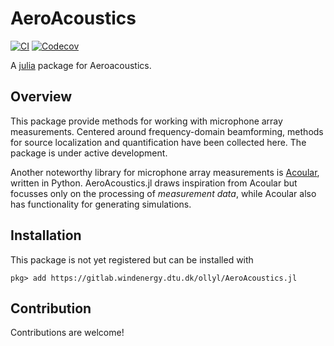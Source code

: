 # AeroAcoustics
[![CI](https://github.com/1oly/AeroAcoustics.jl/workflows/CI/badge.svg)](https://github.com/1oly/AeroAcoustics.jl/actions?query=workflow%3ACI)
[![Codecov](https://codecov.io/gh/1oly/AeroAcoustics.jl/branch/master/graph/badge.svg)](https://codecov.io/gh/1oly/AeroAcoustics.jl)

A [julia](http://julialang.org) package for Aeroacoustics.

## Overview

This package provide methods for working with microphone array measurements.
Centered around frequency-domain beamforming, methods for source localization and
quantification have been collected here. The package is under active development.

Another noteworthy library for microphone array measurements is [Acoular](http://www.acoular.org), written in Python. AeroAcoustics.jl draws inspiration from Acoular but focusses only on the processing of *measurement data*, while Acoular also has functionality for generating simulations.

## Installation

This package is not yet registered but can be installed with

```
pkg> add https://gitlab.windenergy.dtu.dk/ollyl/AeroAcoustics.jl
```

## Contribution
Contributions are welcome!

